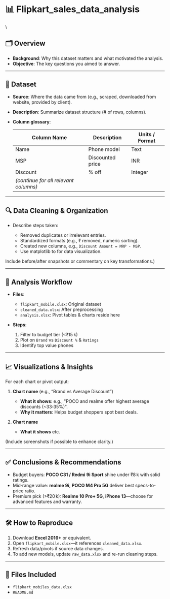 # 📊 Flipkart_sales_data_analysis
\
## 🗂️ Overview

* **Background**: Why this dataset matters and what motivated the analysis.
* **Objective**: The key questions you aimed to answer.

---

## 🧮 Dataset

* **Source**: Where the data came from (e.g., scraped, downloaded from website, provided by client).
* **Description**: Summarize dataset structure (# of rows, columns).
* **Column glossary**:

  | Column Name                           | Description      | Units / Format |
  | ------------------------------------- | ---------------- | -------------- |
  | Name                                  | Phone model      | Text           |
  | MSP                                   | Discounted price | INR            |
  | Discount                              | % off            | Integer        |
  | *(continue for all relevant columns)* |                  |                |

---

## 🔍 Data Cleaning & Organization

* Describe steps taken:

  * Removed duplicates or irrelevant entries.
  * Standardized formats (e.g., ₹ removed, numeric sorting).
  * Created new columns, e.g., `Discount Amount = MRP - MSP`.
  * Use matplotlib to for data visualization.

Include before/after snapshots or commentary on key transformations.)

---

## 🧩 Analysis Workflow

* **Files**:

  * `flipkart_mobile.xlsx`: Original dataset
  * `cleaned_data.xlsx`: After preprocessing
  * `analysis.xlsx`: Pivot tables & charts reside here
* **Steps**:

  1. Filter to budget tier (<₹15 k)
  2. Plot on `Brand` vs `Discount %` & `Ratings`
  3. Identify top value phones

---

## 📈 Visualizations & Insights

For each chart or pivot output:

1. **Chart name** (e.g., “Brand vs Average Discount”)

   * **What it shows**: e.g., "POCO and realme offer highest average discounts (\~33‑35%)".
   * **Why it matters**: Helps budget shoppers spot best deals.

2. **Chart name**

   * **What it shows** etc.

(Include screenshots if possible to enhance clarity.)

---

## ✅ Conclusions & Recommendations

* Budget buyers: **POCO C31 / Redmi 9i Sport** shine under ₹8 k with solid ratings.
* Mid‑range value: **realme 9i**, **POCO M4 Pro 5G** deliver best specs-to-price ratio.
* Premium pick (>₹20 k): **Realme 10 Pro+ 5G**, **iPhone 13**—choose for advanced features and warranty.

---

## 🛠️ How to Reproduce

1. Download **Excel 2016+** or equivalent.
2. Open `flipkart_mobile.xlsx`—it references `cleaned_data.xlsx`.
4. Refresh data/pivots if source data changes.
5. To add new models, update `raw_data.xlsx` and re-run cleaning steps.

---

## 📎 Files Included

* `flipkart_mobiles_data.xlsx`
* `README.md`
